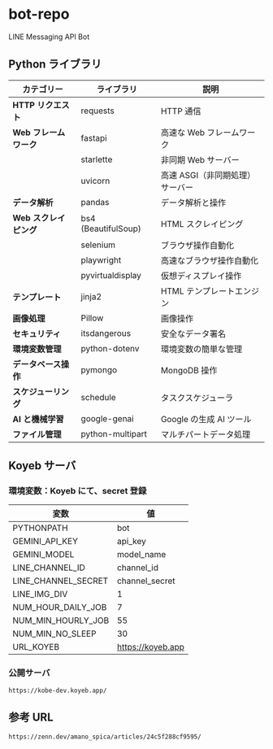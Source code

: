 # bot-repo

LINE Messaging API Bot

## Python ライブラリ

| カテゴリー             | ライブラリ          | 説明                            |
| ---------------------- | ------------------- | ------------------------------- |
| **HTTP リクエスト**    | requests            | HTTP 通信                       |
| **Web フレームワーク** | fastapi             | 高速な Web フレームワーク       |
|                        | starlette           | 非同期 Web サーバー             |
|                        | uvicorn             | 高速 ASGI（非同期処理）サーバー |
| **データ解析**         | pandas              | データ解析と操作                |
| **Web スクレイピング** | bs4 (BeautifulSoup) | HTML スクレイピング             |
|                        | selenium            | ブラウザ操作自動化              |
|                        | playwright          | 高速なブラウザ操作自動化        |
|                        | pyvirtualdisplay    | 仮想ディスプレイ操作            |
| **テンプレート**       | jinja2              | HTML テンプレートエンジン       |
| **画像処理**           | Pillow              | 画像操作                        |
| **セキュリティ**       | itsdangerous        | 安全なデータ署名                |
| **環境変数管理**       | python-dotenv       | 環境変数の簡単な管理            |
| **データベース操作**   | pymongo             | MongoDB 操作                    |
| **スケジューリング**   | schedule            | タスクスケジューラ              |
| **AI と機械学習**      | google-genai        | Google の生成 AI ツール         |
| **ファイル管理**       | python-multipart    | マルチパートデータ処理          |

## Koyeb サーバ

### 環境変数：Koyeb にて、secret 登録

| 変数                | 値                |
| ------------------- | ----------------- |
| PYTHONPATH          | bot               |
| GEMINI_API_KEY      | api_key           |
| GEMINI_MODEL        | model_name        |
| LINE_CHANNEL_ID     | channel_id        |
| LINE_CHANNEL_SECRET | channel_secret    |
| LINE_IMG_DIV        | 1                 |
| NUM_HOUR_DAILY_JOB  | 7                 |
| NUM_MIN_HOURLY_JOB  | 55                |
| NUM_MIN_NO_SLEEP    | 30                |
| URL_KOYEB           | https://koyeb.app |

### 公開サーバ

```
https://kobe-dev.koyeb.app/
```

## 参考 URL

```
https://zenn.dev/amano_spica/articles/24c5f288cf9595/
```
